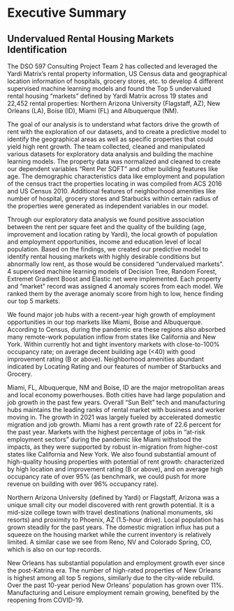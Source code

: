 # Executive Summary
## Undervalued Rental Housing Markets Identification

The DSO 597 Consulting Project Team 2 has collected and leveraged the Yardi Matrix’s rental property information, US Census data and geographical location information 
of hospitals, grocery stores, etc. to develop 4 different supervised machine learning models and found the Top 5 undervalued rental housing “markets” defined by Yardi 
Matrix across 19 states and 22,452 rental properties: Northern Arizona University (Flagstaff, AZ), New Orleans (LA), Boise (ID), Miami (FL) and Albuquerque (NM). 

The goal of our analysis is to understand what factors drive the growth of rent with the exploration of our datasets, and to create a predictive model to identify the 
geographical areas as well as specific properties that could yield high rent growth. The team collected, cleaned and manipulated various datasets for exploratory data 
analysis and building the machine learning models. The property data was normalized and cleaned to create our dependent variables “Rent Per SQFT” and other building 
features like age. The demographic characteristics data like employment and population of the census tract the properties locating in was compiled from ACS 2016 and US 
Census 2010. Additional features of neighborhood amenities like number of hospital, grocery stores and Starbucks within certain radius of the properties were generated 
as independent variables in our model. 

Through our exploratory data analysis we found positive association between the rent per square feet and the quality of the building (age, improvement and location rating
by Yardi), the local growth  of population and employment opportunities, income and education level of local population. Based on the findings, we created our predictive 
model to identify rental housing markets with highly desirable conditions but abnormally low rent, as those would be considered “undervalued markets”. 4 supervised 
machine learning models of Decision Tree, Random Forest, Extremet Gradient Boost and Elastic net were implemented. Each property and “market” record was assigned 4 
anomaly scores from each model. We ranked them by the average anomaly score from high to low, hence finding our top 5 markets.

We found major job hubs with a recent-year high growth of employment opportunities in our top markets like Miami, Boise and Albuquerque. According to Census, during the 
pandemic era these regions also absorbed many remote-work population inflow from states like California and New York. Within currently hot and tight inventory markets 
with close-to-100% occupancy rate; on average decent building age (<40) with good improvement rating (B or above). Neighborhood amenities abundant indicated by Locating 
Rating and our features of number of Starbucks and Grocery.

Miami, FL, Albuquerque, NM and Boise, ID are the major metropolitan areas and local economy powerhouses. Both cities have had large population and job growth in the past 
few years. Overall “Sun Belt” tech and manufacturing hubs maintains the leading ranks of rental market with business and worker moving in. The growth in 2021 was largely 
fueled by accelerated domestic migration and job growth. Miami has a rent growth rate of 22.6 percent for the past year. Markets with the highest percentage of jobs in 
“at-risk employment sectors” during the pandemic like Miami withstood the impacts, as they were supported by robust in-migration from higher-cost states like California 
and New York. We also found substantial amount of high-quality housing properties with potential of rent growth: characterized by high location and improvement rating 
(B or above), and on average high occupancy rate of over 95% (as benchmark, we could push for more revenue on building with over 96% occupancy rate).

Northern Arizona University (defined by Yardi) or Flagstaff, Arizona was a unique small city our model discovered with rent growth potential. It is a mid-size college 
town with travel destinations (national monuments, ski resorts) and proximity to Phoenix, AZ (1.5-hour drive). Local population has grown steadily for the past years. 
The domestic migration influx has put a squeeze on the housing market while the current inventory is relatively limited. A similar case we see from Reno, NV and 
Colorado Spring, CO, which is also on our top records. 

New Orleans has substantial population and employment growth ever since the post-Katrina era. The number of high-rated properties of New Orleans is highest among all 
top 5 regions, similarly due to the city-wide rebuild. Over the past 10-year period New Orleans’ population has grown over 11%. Manufacturing and Leisure employment 
remain growing, benefited by the reopening from COVID-19. 
